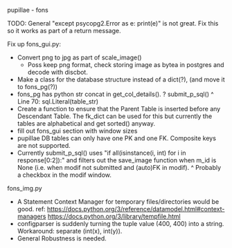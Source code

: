 pupillae - fons

TODO:
General "except psycopg2.Error as e:
	print(e)" is not great. Fix this so it works as part of a return message.

Fix up fons_gui.py:
- Convert png to jpg as part of scale_image()
	- Poss keep png format, check storing image as bytea in postgres and decode with discbot.
- Make a class for the database structure instead of a dict(?), (and move it to fons_pg(?))
- fons_pg has python str concat in get_col_details(). ? submit_p_sql()
	^ Line 70: sql.Literal(table_str)
- Create a function to ensure that the Parent Table is inserted before any Descendant Table. The fk_dict can be used for this but currently the tables are alphabetical and get sorted() anyway.
- fill out fons_gui section with window sizes
- pupillae DB tables can only have one PK and one FK. Composite keys are not supported.
- Currently submit_p_sql() uses "if all(isinstance(i, int) for i in response[0:2]):" and filters out the save_image function when m_id is None (i.e. when modif not submitted and (auto)FK in modif).
	^ Probably a checkbox in the modif window.

fons_img.py
- A Statement Context Manager for temporary files/directories would be good.
	ref: https://docs.python.org/3/reference/datamodel.html#context-managers
	https://docs.python.org/3/library/tempfile.html
- configparser is suddenly turning the tuple value (400, 400) into a string. Workaround: separate (int(x), int(y)).
- General Robustness is needed.
